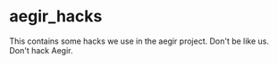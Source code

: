 aegir_hacks
===========

This contains some hacks we use in the aegir project. Don't be like us. Don't hack Aegir.